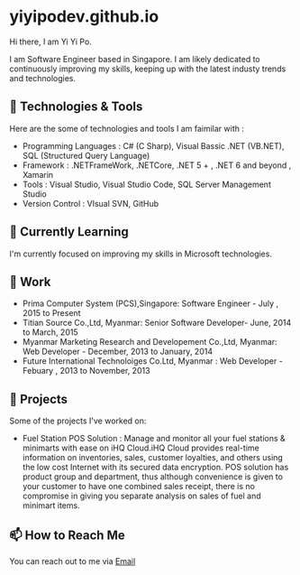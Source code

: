 # yiyipodev.github.io
Hi there, I am Yi Yi Po. 

I am Software Engineer based in Singapore. I am likely dedicated to continuously improving my skills, keeping up with the latest industy trends and technologies.

## 🔧 Technologies & Tools
Here are the some of technologies and tools I am faimilar with : 

- Programming Languages : C# (C Sharp), Visual Bassic .NET (VB.NET), SQL (Structured Query Language)
- Framework : .NETFrameWork, .NETCore, .NET 5 + , .NET 6 and beyond , Xamarin 
- Tools : Visual Studio, Visual Studio Code, SQL Server Management Studio 
- Version Control : VIsual SVN, GitHub 

## 🌱 Currently Learning
I'm currently focused on improving my skills in Microsoft technologies. 

## 💼 Work
- Prima Computer System (PCS),Singapore: Software Engineer - July , 2015 to Present 
- Titian Source Co.,Ltd, Myanmar: Senior Software Developer- June, 2014 to March, 2015
- Myanmar Marketing Research and Developement Co.,Ltd, Myanmar:  Web Developer - December, 2013 to January, 2014
- Future International Technoloiges Co.Ltd, Myanmar : Web Developer - Febuary , 2013 to November, 2013

## 🚀 Projects

Some of the projects I've worked on:
- Fuel Station POS Solution : Manage and monitor all your fuel stations & minimarts with ease on iHQ Cloud.iHQ Cloud provides real-time information on inventories, sales, customer loyalties, and others using the low cost Internet with its secured data encryption.  POS solution has product group and department, thus although convenience is given to your customer to have one combined sales receipt, there is no compromise in giving you separate analysis on sales of fuel and minimart items.


## 📫 How to Reach Me
You can reach out to me via [Email](mailto:yiyipo.dev@gmail.com)


  



